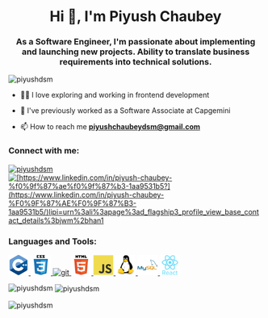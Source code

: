 <h1 align="center">Hi 👋, I'm Piyush Chaubey</h1>
<h3 align="center">As a Software Engineer, I'm passionate about implementing and launching new projects. Ability to translate business requirements into technical solutions.</h3>

<p align="left"> <img src="https://komarev.com/ghpvc/?username=piyushdsm&label=Profile%20views&color=0e75b6&style=flat" alt="piyushdsm" /> </p>

- 👨‍💻 I love exploring and working in frontend development

- 🏢 I've previously worked as a Software Associate at Capgemini

- 📫 How to reach me **piyushchaubeydsm@gmail.com**

<h3 align="left">Connect with me:</h3>
<p align="left">
<a href="https://twitter.com/piyushdsm" target="blank"><img align="center" src="https://raw.githubusercontent.com/rahuldkjain/github-profile-readme-generator/master/src/images/icons/Social/twitter.svg" alt="piyushdsm" height="30" width="40" /></a>
<a href="https://linkedin.com/in/https://www.linkedin.com/in/piyush-chaubey-%f0%9f%87%ae%f0%9f%87%b3-1aa9531b5?lipi=urn%3ali%3apage%3ad_flagship3_profile_view_base_contact_details%3bjwm%2bhan1siwpgqblmrdbpa%3d%3d" target="blank"><img align="center" src="https://raw.githubusercontent.com/rahuldkjain/github-profile-readme-generator/master/src/images/icons/Social/linked-in-alt.svg" alt="[https://www.linkedin.com/in/piyush-chaubey-%f0%9f%87%ae%f0%9f%87%b3-1aa9531b5?](https://www.linkedin.com/in/piyush-chaubey-%F0%9F%87%AE%F0%9F%87%B3-1aa9531b5/)lipi=urn%3ali%3apage%3ad_flagship3_profile_view_base_contact_details%3bjwm%2bhan1" height="30" width="40" /></a>
</p>

<h3 align="left">Languages and Tools:</h3>
<p align="left"> <a href="https://www.w3schools.com/cpp/" target="_blank" rel="noreferrer"> <img src="https://raw.githubusercontent.com/devicons/devicon/master/icons/cplusplus/cplusplus-original.svg" alt="cplusplus" width="40" height="40"/> </a> <a href="https://www.w3schools.com/css/" target="_blank" rel="noreferrer"> <img src="https://raw.githubusercontent.com/devicons/devicon/master/icons/css3/css3-original-wordmark.svg" alt="css3" width="40" height="40"/> </a> <a href="https://git-scm.com/" target="_blank" rel="noreferrer"> <img src="https://www.vectorlogo.zone/logos/git-scm/git-scm-icon.svg" alt="git" width="40" height="40"/> </a> <a href="https://www.w3.org/html/" target="_blank" rel="noreferrer"> <img src="https://raw.githubusercontent.com/devicons/devicon/master/icons/html5/html5-original-wordmark.svg" alt="html5" width="40" height="40"/> </a> <a href="https://developer.mozilla.org/en-US/docs/Web/JavaScript" target="_blank" rel="noreferrer"> <img src="https://raw.githubusercontent.com/devicons/devicon/master/icons/javascript/javascript-original.svg" alt="javascript" width="40" height="40"/> </a> <a href="https://www.linux.org/" target="_blank" rel="noreferrer"> <img src="https://raw.githubusercontent.com/devicons/devicon/master/icons/linux/linux-original.svg" alt="linux" width="40" height="40"/> </a> <a href="https://www.mysql.com/" target="_blank" rel="noreferrer"> <img src="https://raw.githubusercontent.com/devicons/devicon/master/icons/mysql/mysql-original-wordmark.svg" alt="mysql" width="40" height="40"/> </a> <a href="https://reactjs.org/" target="_blank" rel="noreferrer"> <img src="https://raw.githubusercontent.com/devicons/devicon/master/icons/react/react-original-wordmark.svg" alt="react" width="40" height="40"/> </a> </p>

<p><img align="left" src="https://github-readme-stats.vercel.app/api/top-langs?username=piyushdsm&show_icons=true&locale=en&layout=compact" alt="piyushdsm" /></p>

<p>&nbsp;<img align="center" src="https://github-readme-stats.vercel.app/api?username=piyushdsm&show_icons=true&locale=en" alt="piyushdsm" /></p>

<p><img align="center" src="https://github-readme-streak-stats.herokuapp.com/?user=piyushdsm&" alt="piyushdsm" /></p>
